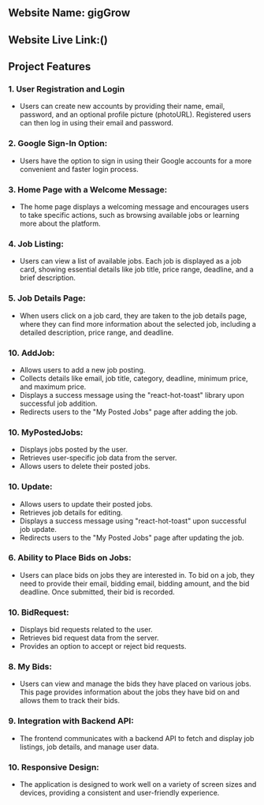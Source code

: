## Website Name: gigGrow

## Website Live Link:()

## Project Features

### 1. User Registration and Login 

- Users can create new accounts by providing their name, email, password, and an optional profile picture (photoURL). Registered users can then log in using their email and password.

### 2. Google Sign-In Option: 

- Users have the option to sign in using their Google accounts for a more convenient and faster login process.

### 3. Home Page with a Welcome Message:  

- The home page displays a welcoming message and encourages users to take specific actions, such as browsing available jobs or learning more about the platform.

### 4. Job Listing:

- Users can view a list of available jobs. Each job is displayed as a job card, showing essential details like job title, price range, deadline, and a brief description.

### 5. Job Details Page: 

- When users click on a job card, they are taken to the job details page, where they can find more information about the selected job, including a detailed description, price range, and deadline.

### 10. AddJob: 

- Allows users to add a new job posting.
- Collects details like email, job title, category, deadline, minimum price, and maximum price.
- Displays a success message using the "react-hot-toast" library upon successful job addition.
- Redirects users to the "My Posted Jobs" page after adding the job.

### 10. MyPostedJobs: 

- Displays jobs posted by the user.
- Retrieves user-specific job data from the server.
- Allows users to delete their posted jobs.

### 10. Update: 

- Allows users to update their posted jobs.
- Retrieves job details for editing.
- Displays a success message using "react-hot-toast" upon successful job update.
- Redirects users to the "My Posted Jobs" page after updating the job.

### 6. Ability to Place Bids on Jobs:

- Users can place bids on jobs they are interested in. To bid on a job, they need to provide their email, bidding email, bidding amount, and the bid deadline. Once submitted, their bid is recorded.

### 10. BidRequest: 

- Displays bid requests related to the user.
- Retrieves bid request data from the server.
- Provides an option to accept or reject bid requests.

### 8. My Bids:

- Users can view and manage the bids they have placed on various jobs. This page provides information about the jobs they have bid on and allows them to track their bids.

### 9. Integration with Backend API:  

- The frontend communicates with a backend API to fetch and display job listings, job details, and manage user data.

### 10. Responsive Design:

-  The application is designed to work well on a variety of screen sizes and devices, providing a consistent and user-friendly experience.
